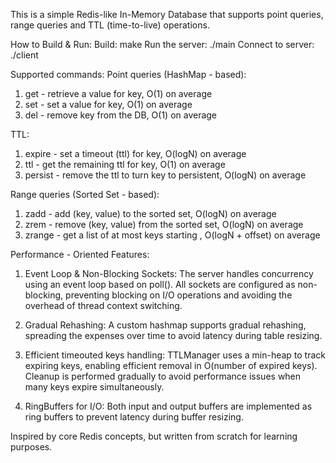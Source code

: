 This is a simple Redis-like In-Memory Database that supports point queries, range queries and TTL (time-to-live) operations.

How to Build & Run:
Build: make
Run the server: ./main
Connect to server: ./client <command>

Supported commands:
Point queries (HashMap - based):
1. get <key> - retrieve a value for key, O(1) on average
2. set <key> <value> - set a value for key, O(1) on average
3. del <key> - remove key from the DB, O(1) on average

TTL:
1. expire <key> <ttl> - set a timeout (ttl) for key, O(logN) on average
2. ttl <key> - get the remaining ttl for key, O(1) on average
3. persist <key> - remove the ttl to turn key to persistent, O(logN) on average

Range queries (Sorted Set - based):
1. zadd <key> <value> - add (key, value) to the sorted set, O(logN) on average
2. zrem <key> - remove (key, value) from the sorted set, O(logN) on average
3. zrange <from> <offset> - get a list of at most <offset> keys starting <from>, O(logN + offset) on average

Performance - Oriented Features:
1. Event Loop & Non-Blocking Sockets:
   The server handles concurrency using an event loop based on poll().
   All sockets are configured as non-blocking, preventing blocking on I/O operations and avoiding the overhead of thread context switching.

2. Gradual Rehashing:
   A custom hashmap supports gradual rehashing, spreading the expenses over time to avoid latency during table resizing.
   
3. Efficient timeouted keys handling:
   TTLManager uses a min-heap to track expiring keys, enabling efficient removal in O(number of expired keys).
   Cleanup is performed gradually to avoid performance issues when many keys expire simultaneously.
   
4. RingBuffers for I/O:
   Both input and output buffers are implemented as ring buffers to prevent latency during buffer resizing.



Inspired by core Redis concepts, but written from scratch for learning purposes.
